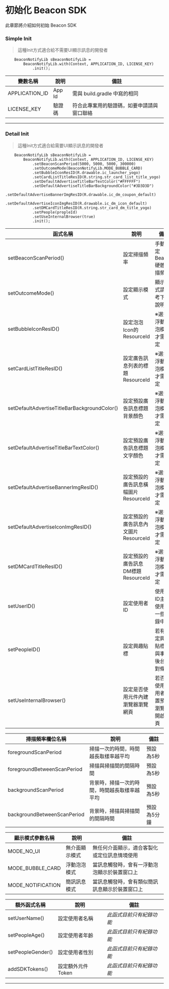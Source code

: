 
初始化 Beacon SDK
======
此章節將介紹如何初始 Beacon SDK

### Simple Init

>這種Init方式適合給不需要UI顯示訊息的開發者 

```
    BeaconNotifyLib sBeaconNotifyLib = 
        BeaconNotifyLib.with(Context, APPLICATION_ID, LICENSE_KEY)
            .init();
```

| 變數名稱           | 說明     | 備註                    |
| -------------- | ------ | --------------------- |
| APPLICATION_ID | App Id | 需與 build.gradle 中寫的相同 |
| LICENSE_KEY    | 驗證碼    | 符合此專案用的驗證碼，如要申請請與窗口聯絡 |

***



### Detail Init

>這種Init方式適合給需要UI顯示訊息的開發者 

```
    BeaconNotifyLib sBeaconNotifyLib = 
        BeaconNotifyLib.with(Context, APPLICATION_ID, LICENSE_KEY)
            .setBeaconScanPeriod(5000, 5000, 5000, 300000)   
            .setOutcomeMode(BeaconNotifyLib.MODE_BUBBLE_CARD)
            .setBubbleIconResID(R.drawable.ic_launcher_yogo)
            .setCardListTitleResID(R.string.str_card_list_title_yogo)
            .setDefaultAdvertiseTitleBarTextColor("#FFFFFF")
            .setDefaultAdvertiseTitleBarBackgroundColor("#3D3D3D")
            .setDefaultAdvertiseBannerImgResID(R.drawable.ic_dm_coupon_default)
            .setDefaultAdvertiseIconImgResID(R.drawable.ic_dm_icon_default)
            .setDMCardTitleResID(R.string.str_card_dm_title_yogo)
            .setPeople(propleId)
            .setUseInternalBrowser(true)
            .init();
```

| 函式名稱                                     | 說明                      | 備註                  |
| ---------------------------------------- | ----------------------- | ------------------- |
| setBeaconScanPeriod()                    | 設定掃描頻率                  | 手動設定Beacon硬體掃描頻率    |
| setOutcomeMode()                         | 設定顯示模式                  | 顯示模式請參考下方說明         |
| setBubbleIconResID()                     | 設定泡泡Icon的ResourceId     | ※選擇浮動泡泡模式才需設定       |
| setCardListTitleResID()                  | 設定廣告訊息列表的標題ResourceId   | ※選擇浮動泡泡模式才需設定       |
| setDefaultAdvertiseTitleBarBackgroundColor() | 設定預設廣告訊息標題背景顏色          | ※選擇浮動泡泡模式才需設定       |
| setDefaultAdvertiseTitleBarTextColor()   | 設定預設廣告訊息標題文字顏色          | ※選擇浮動泡泡模式才需設定       |
| setDefaultAdvertiseBannerImgResID()      | 設定預設的廣告訊息橫幅圖片ResourceId | ※選擇浮動泡泡模式才需設定       |
| setDefaultAdvertiseIconImgResID()        | 設定預設的廣告訊息內文圖片ResourceId | ※選擇浮動泡泡模式才需設定       |
| setDMCardTitleResID()                    | 設定預設的廣告訊息DM標題ResourceId | ※選擇浮動泡泡模式才需設定       |
| setUserID()                              | 設定使用者ID                 | 使用者ID主要使用於一些紀錄中     |
| setPeopleID()                            | 設定興趣貼標                  | 若有設定興趣貼標會與事件後台比對條件  |
| setUseInternalBrowser()                  | 設定是否使用元件內建瀏覽器瀏覽網頁       | 若否則使用使用者裝置預設瀏覽器開啟網頁 |

| 掃描頻率欄位名稱                    | 說明                     | 備註     |
| --------------------------- | ---------------------- | ------ |
| foregroundScanPeriod        | 掃描一次的時間，時間越長取樣率越平均     | 預設為5秒  |
| foregroundBetweenScanPeriod | 掃描與掃描間的間隔時間            | 預設為5秒  |
| backgroundScanPeriod        | 背景時，掃描一次的時間，時間越長取樣率越平均 | 預設為5秒  |
| backgroundBetweenScanPeriod | 背景時，掃描與掃描間的間隔時間        | 預設為5分鐘 |

| 顯示模式參數名稱          | 說明      | 備註                      |
| ----------------- | ------- | ----------------------- |
| MODE_NO_UI        | 無介面顯示模式 | 無任何介面顯示，適合客製化或定位訊息情境使用  |
| MODE_BUBBLE_CARD  | 浮動泡泡模式  | 當訊息觸發時，會有一浮動泡泡顯示於裝置窗口上  |
| MODE_NOTIFICATION | 簡訊訊息模式  | 當訊息觸發時，會有類似簡訊訊息顯示於裝置窗口上 |

| 額外函式名稱            | 說明          | 備註            |
| ----------------- | ----------- | ------------- |
| setUserName()    | 設定使用者名稱     | *此函式目前只有紀錄功能* |
| setPeopleAge()    | 設定使用者年齡     | *此函式目前只有紀錄功能* |
| setPeopleGender() | 設定使用者性別     | *此函式目前只有紀錄功能* |
| addSDKTokens()    | 設定額外元件Token | *此函式目前只有紀錄功能* |
***
